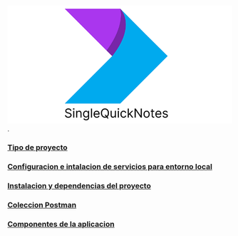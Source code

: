 
![HomeReadme](/README/Resources/img/about.png).
### [Tipo de proyecto](/README/TIPO_APP.md)
### [Configuracion e intalacion de servicios para entorno local](/README/SERVICIO.md)
### [Instalacion y dependencias del proyecto](/README/INSTALACION.md)
### [Coleccion Postman](/README/COLLECTION_POSTAMAN.md)
### [Componentes de la aplicacion](/README/COMPONENTES_APP.md)


